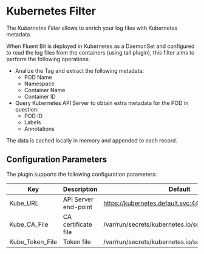 # Kubernetes Filter

The _Kubernetes Filter_ allows to enrich your log files with Kubernetes metadata.

When Fluent Bit is deployed in Kubernetes as a DaemonSet and configured to read the log files from the containers (using tail plugin), this filter aims to perform the following operations:

- Analize the Tag and extract the following metadata:
  - POD Name
  - Namespace
  - Container Name
  - Container ID
- Query Kubernetes API Server to obtain extra metadata for the POD in question:
  - POD ID
  - Labels
  - Annotations

The data is cached locally in memory and appended to each record.

## Configuration Parameters

The plugin supports the following configuration parameters:

| Key         |  Description             | Default                            |
| ------------|--------------------------|------------------------------------|
| Kube\_URL       | API Server end-point  | https://kubernetes.default.svc:443 |
| Kube\_CA\_File | CA certificate file   | /var/run/secrets/kubernetes.io/serviceaccount/ca.crt|
| Kube\_Token\_File | Token file | /var/run/secrets/kubernetes.io/serviceaccount/token |
